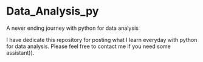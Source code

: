 # Data_Analysis_py
A never ending journey with python for data analysis 

I have dedicate this repository for posting what I learn everyday with python for data analysis. Please feel free to contact me if you need some assistant)).

